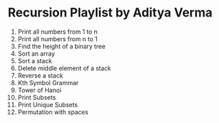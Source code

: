 # Recursion Playlist by Aditya Verma

1. Print all numbers from 1 to n
2. Print all numbers from n to 1
3. Find the height of a binary tree
4. Sort an array
5. Sort a stack
6. Delete middle element of a stack
7. Reverse a stack
8. Kth Symbol Grammar
9. Tower of Hanoi
10. Print Subsets
11. Print Unique Subsets
12. Permutation with spaces
